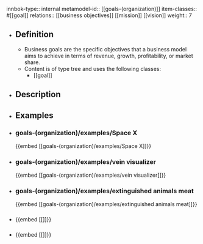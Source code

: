innbok-type:: internal
metamodel-id:: [[goals-(organization)]]
item-classes:: #[[goal]]
relations:: [[business objectives]] [[mission]] [[vision]]
weight:: 7

- ## Definition
  - Business goals are the specific objectives that a business model aims to achieve in terms of revenue, growth, profitability, or market share.
  - Content is of type tree and uses the following classes:
    - [[goal]]
- ## Description
- ## Examples
- ### goals-(organization)/examples/Space X
  {{embed [[goals-(organization)/examples/Space X]]}}
- ### goals-(organization)/examples/vein visualizer
  {{embed [[goals-(organization)/examples/vein visualizer]]}}
- ### goals-(organization)/examples/extinguished animals meat
  {{embed [[goals-(organization)/examples/extinguished animals meat]]}}
- ### 
  {{embed [[]]}}
- ### 
  {{embed [[]]}}


